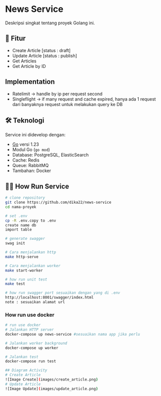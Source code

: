 # News Service

Deskripsi singkat tentang proyek Golang ini.

## 🚀 Fitur

- Create Article [status : draft]
- Update Article [status : publish]
- Get Articles
- Get Article by ID

## Implementation
- Ratelimit -> handle by ip per request second
- Singleflight -> if many request and cache expired, hanya ada 1 request dari banyaknya request untuk melakukan query ke DB

## 🛠️ Teknologi

Service ini didevelop dengan:

- [Go](https://golang.org/) versi 1.23
- Modul Go (`go mod`)
- Database: PostgreSQL, ElasticSearch
- Cache: Redis
- Queue: RabbitMQ
- Tambahan: Docker

## 🧑‍💻 How Run Service

```bash
# clone repository
git clone https://github.com/dika22/news-service
cd nama-proyek

# set .env
cp -R .env.copy to .env
create name db
import table

# generate swagger
swag init

# Cara menjalankan http 
make http-serve

# Cara menjalankan worker
make start-worker

# how run unit test
make test

# how run swagger port sesuaikan dengan yang di .env
http://localhost:8001/swagger/index.html
note : sesuaikan alamat url
```

### How run use docker 
```bash
# run use docker
# Jalankan HTTP server
docker-compose up news-service #sesuaikan nama app jika perlu

# Jalankan worker background
docker-compose up worker

# Jalankan test
docker-compose run test

## Diagram Activity
# Create Article
![Image Create](images/create_article.png)
# Update Article
![Image Update](images/update_article.png)